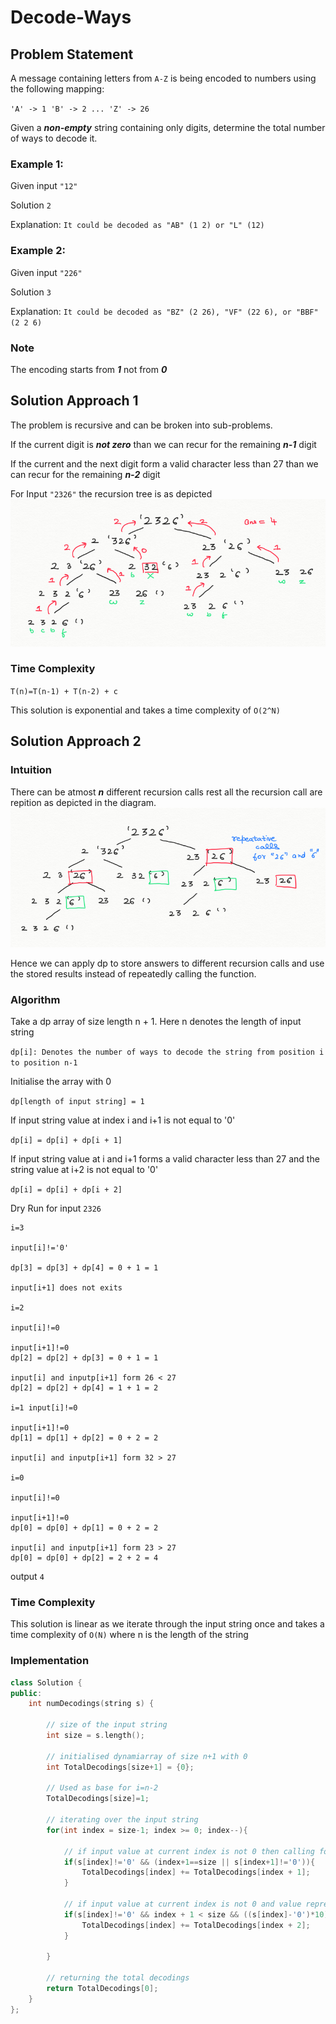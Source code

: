 # Decode-Ways

## Problem Statement
A message containing letters from `A-Z` is being encoded to numbers using the following mapping:

`'A' -> 1
'B' -> 2
...
'Z' -> 26
`

Given a ***non-empty*** string containing only digits, determine the total number of ways to decode it.

### Example 1:

Given input `"12"`

Solution `2`

Explanation: `It could be decoded as "AB" (1 2) or "L" (12)`

### Example 2:

Given input `"226"`

Solution `3`

Explanation: `It could be decoded as "BZ" (2 26), "VF" (22 6), or "BBF" (2 2 6)`

### Note
The encoding starts from ***1*** not from ***0***


## Solution Approach 1

The problem is recursive and can be broken into sub-problems.

If the current digit is ***not zero*** than we can recur for the remaining ***n-1*** digit

If the current and the next digit form a valid character less than 27 than we can recur for the remaining ***n-2*** digit

For Input `"2326"` the recursion tree is as depicted
![](images/approach1.png)

### Time Complexity

`T(n)=T(n-1) + T(n-2) + c`

This solution is exponential and takes a time complexity of `O(2^N)` 

## Solution Approach 2

### Intuition

There can be atmost ***n*** different recursion calls rest all the recursion call are repition as depicted in the diagram.
![](images/approach2.png)

Hence we can apply dp to store answers to different recursion calls and use the stored results instead of repeatedly calling the function.

### Algorithm

Take a dp array of size length n + 1. Here n denotes the length of input string

`dp[i]: Denotes the number of ways to decode the string from position i to position n-1`

Initialise the array with 0

`dp[length of input string] = 1`

If input string value at index i and i+1 is not equal to '0'

`dp[i] = dp[i] + dp[i + 1]`

If input string value at i and i+1 forms a valid character less than 27 and the string value at i+2 is not equal to '0'

`dp[i] = dp[i] + dp[i + 2]`

Dry Run for input `2326`
```
i=3 

input[i]!='0'   

dp[3] = dp[3] + dp[4] = 0 + 1 = 1                  	

input[i+1] does not exits

i=2 

input[i]!=0     

input[i+1]!=0
dp[2] = dp[2] + dp[3] = 0 + 1 = 1
				  	
input[i] and inputp[i+1] form 26 < 27 
dp[2] = dp[2] + dp[4] = 1 + 1 = 2  

i=1 input[i]!=0     

input[i+1]!=0
dp[1] = dp[1] + dp[2] = 0 + 2 = 2

input[i] and inputp[i+1] form 32 > 27 

i=0 

input[i]!=0  	

input[i+1]!=0
dp[0] = dp[0] + dp[1] = 0 + 2 = 2

input[i] and inputp[i+1] form 23 > 27
dp[0] = dp[0] + dp[2] = 2 + 2 = 4
```

output `4`

### Time Complexity
This solution is linear as we iterate through the input string once and takes a time complexity of `O(N)` where n is the length of the string

### Implementation
```c++
class Solution {
public:
    int numDecodings(string s) {

    	// size of the input string
        int size = s.length();

        // initialised dynamiarray of size n+1 with 0
        int TotalDecodings[size+1] = {0};

        // Used as base for i=n-2
        TotalDecodings[size]=1;

        // iterating over the input string 
        for(int index = size-1; index >= 0; index--){

        	// if input value at current index is not 0 then calling for value at index + 1
            if(s[index]!='0' && (index+1==size || s[index+1]!='0')){
                TotalDecodings[index] += TotalDecodings[index + 1];
            }
            
            // if input value at current index is not 0 and value representing current and next index is less than 27 then call for value at index + 2
            if(s[index]!='0' && index + 1 < size && ((s[index]-'0')*10) + (s[index+1]-'0') < 27 && (index + 2 >= size || s[index+2]!='0')){
                TotalDecodings[index] += TotalDecodings[index + 2];
            }
            
        }

        // returning the total decodings
        return TotalDecodings[0];
    }
};
```
